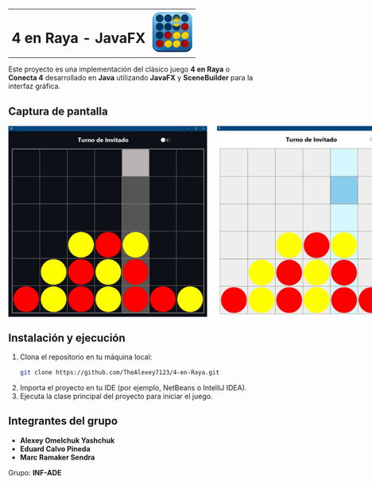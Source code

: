 <table style="width: 100%; border-collapse: collapse; border: none;">
  <tr>
    <td align="left" style="vertical-align: middle; border: none;">
      <h1>4 en Raya - JavaFX</h1>
    </td>
    <td align="right" style="vertical-align: middle; border: none;">
      <img src="4raya.png" alt="Logo del juego" width="80">
    </td>
  </tr>
</table>

Este proyecto es una implementación del clásico juego **4 en Raya** o **Conecta 4** desarrollado en **Java** utilizando **JavaFX** y **SceneBuilder** para la interfaz gráfica.

## Captura de pantalla

<div style="display: flex; justify-content: space-around; align-items: center;">
  <img src="oscuro.jpg" alt="Modo Oscuro" width="400" style="margin-right: 10px;">
  <img src="claro.jpg" alt="Modo Claro" width="400" style="margin-left: 10px;">
</div>

## Instalación y ejecución

1. Clona el repositorio en tu máquina local:
   ```bash
   git clone https://github.com/TheAlexey7123/4-en-Raya.git
   ```
2. Importa el proyecto en tu IDE (por ejemplo, NetBeans o IntelliJ IDEA).
3. Ejecuta la clase principal del proyecto para iniciar el juego.

## Integrantes del grupo

- **Alexey Omelchuk Yashchuk**
- **Eduard Calvo Pineda**
- **Marc Ramaker Sendra**

Grupo: **INF-ADE**

